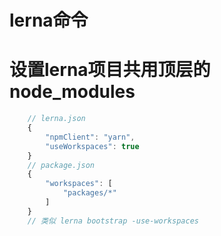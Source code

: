 # lerna命令

# 设置lerna项目共用顶层的node_modules
```js
    // lerna.json
    {
        "npmClient": "yarn",
        "useWorkspaces": true
    }
    // package.json
    {
        "workspaces": [
            "packages/*"
        ]
    }
    // 类似 lerna bootstrap -use-workspaces
```
